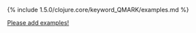 {% include 1.5.0/clojure.core/keyword_QMARK/examples.md %}

[Please add examples!](https://github.com/arrdem/grimoire/edit/master/_includes/1.6.0/clojure.core/keyword_QMARK/examples.md)
